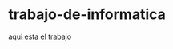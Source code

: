 # trabajo-de-informatica
[aqui esta el trabajo](https://docs.google.com/presentation/d/1O__FrGvTUh3gli1myV2bQeK--tdpEoqiwOv_vDE4L2c/edit?usp=sharing)
